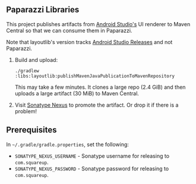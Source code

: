 Paparazzi Libraries
-------------------

This project publishes artifacts from [Android Studio's][android_studio] UI renderer to Maven
Central so that we can consume them in Paparazzi.

Note that layoutlib's version tracks [Android Studio Releases][studio_releases] and not Paparazzi.

1. Build and upload:


    ```
    ./gradlew  :libs:layoutlib:publishMavenJavaPublicationToMavenRepository
    ```

   This may take a few minutes. It clones a large repo (2.4 GiB) and then uploads a large artifact
   (30 MiB) to Maven Central.


2. Visit [Sonatype Nexus][nexus] to promote the artifact. Or drop it if there is a problem!


Prerequisites
-------------

In `~/.gradle/gradle.properties`, set the following:

 * `SONATYPE_NEXUS_USERNAME` - Sonatype username for releasing to `com.squareup`.
 * `SONATYPE_NEXUS_PASSWORD` - Sonatype password for releasing to `com.squareup`.


[android_studio]: https://developer.android.com/studio
[studio_releases]: https://developer.android.com/studio/releases
[nexus]: https://oss.sonatype.org/